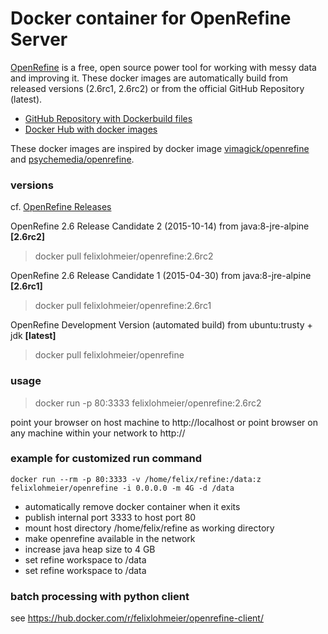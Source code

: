 # Docker container for OpenRefine Server

[OpenRefine](http://openrefine.org/) is a free, open source power tool for working with messy data and improving it. These docker images are automatically build from released versions (2.6rc1, 2.6rc2) or from the official GitHub Repository (latest).

* [GitHub Repository with Dockerbuild files](https://github.com/felixlohmeier/openrefine-docker)
* [Docker Hub with docker images](https://hub.docker.com/r/felixlohmeier/openrefine/)

These docker images are inspired by docker image [vimagick/openrefine](https://hub.docker.com/r/vimagick/openrefine/) and [psychemedia/openrefine](https://hub.docker.com/r/psychemedia/openrefine/).

### versions
cf. [OpenRefine Releases](https://github.com/OpenRefine/OpenRefine/releases)

OpenRefine 2.6 Release Candidate 2 (2015-10-14) from java:8-jre-alpine **[2.6rc2]**
> docker pull felixlohmeier/openrefine:2.6rc2

OpenRefine 2.6 Release Candidate 1 (2015-04-30) from java:8-jre-alpine **[2.6rc1]**
> docker pull felixlohmeier/openrefine:2.6rc1

OpenRefine Development Version (automated build) from ubuntu:trusty + jdk **[latest]**
> docker pull felixlohmeier/openrefine

### usage
> docker run -p 80:3333 felixlohmeier/openrefine:2.6rc2

point your browser on host machine to http://localhost or point browser on any machine within your network to http://<ip address of host machine>

### example for customized run command

```docker run --rm -p 80:3333 -v /home/felix/refine:/data:z felixlohmeier/openrefine -i 0.0.0.0 -m 4G -d /data```

* automatically remove docker container when it exits
* publish internal port 3333 to host port 80
* mount host directory /home/felix/refine as working directory
* make openrefine available in the network
* increase java heap size to 4 GB
* set refine workspace to /data
* set refine workspace to /data

### batch processing with python client

see https://hub.docker.com/r/felixlohmeier/openrefine-client/
